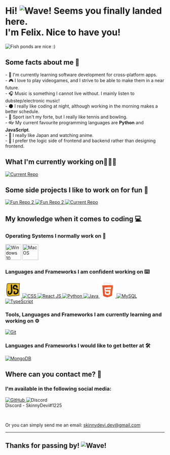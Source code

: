 <h1>Hi! <img src='https://raw.githubusercontent.com/TheDudeThatCode/TheDudeThatCode/master/Assets/Hi.gif' title="Welcome!" alt='Wave!' width="32px"  height="32px"/> Seems you finally landed here.<br/> I'm Felix. Nice to have you!</h1>
<img src="https://static.wikia.nocookie.net/animal-jam-clans-1/images/1/1c/Made_by_1041uuu.gif/revision/latest?cb=20210406230318" title="This fish pond looks really nice :)" alt="Fish ponds are nice :)"/>

<h2>Some facts about me 💬</h2>
- 🚀 I'm currently learning software development for cross-platform apps.<br/>
- 🎮 I love to play videogames, and I strive to be able to make them in a near future.<br/>
- 🎧 Music is something I cannot live without. I mainly listen to dubstep/electronic music!<br/>
- 🌑 I really like coding at night, although working in the morning makes a better schedule.<br/>
- 🎾 Sport isn't my forte, but I really like tennis and bowling.<br/>
- 👓 My current favourite programming languages are <strong>Python</strong> and <strong>JavaScript</strong>.<br/>
- 🍙 I really like Japan and watching anime.<br/>
- 💾 I prefer the logic side of frontend and backend rather than designing frontend.

<h2>What I'm currently working on👨🏽‍💻</h2>
<a href="https://github.com/SkinnyDevi/localwave">
  <img src="https://github-readme-stats.vercel.app/api/pin/?username=SkinnyDevi&repo=playtimelimiter&theme=tokyonight" alt="Current Repo" width="400px" height="140px"/>
</a>

<h2>Some side projects I like to work on for fun 🎲</h2>
<a href="https://github.com/SkinnyDevi/scriptable">
  <img src="https://github-readme-stats.vercel.app/api/pin/?username=SkinnyDevi&repo=scriptable&theme=tokyonight" alt="Fun Repo 2" width="400px" height="140px"/>
</a>
<a href="https://github.com/SkinnyDevi/birbia-station-bot">
  <img src="https://github-readme-stats.vercel.app/api/pin/?username=SkinnyDevi&repo=birbia-station-bot&theme=tokyonight" alt="Fun Repo 2" width="400px" height="140px"/>
</a>
<a href="https://github.com/SkinnyDevi/localwave">
  <img src="https://github-readme-stats.vercel.app/api/pin/?username=SkinnyDevi&repo=localwave&theme=tokyonight" alt="Current Repo" width="400px" height="140px"/>
</a>

<h2>My knowledge when it comes to coding 💻</h2>
<h3><strong>Operating Systems I normally work on 💾</strong><br/></h3>
<p>
  <img src="https://upload.wikimedia.org/wikipedia/commons/thumb/5/5f/Windows_logo_-_2012.svg/2048px-Windows_logo_-_2012.svg.png" width="50px" height="50px" title="Windows 10"/>
  <img src="https://images-wixmp-ed30a86b8c4ca887773594c2.wixmp.com/f/245f4571-14d4-4069-90a7-259b2971229f/del3rk1-177dea3e-01d6-4c32-bcfd-8927b7bc8364.png?token=eyJ0eXAiOiJKV1QiLCJhbGciOiJIUzI1NiJ9.eyJzdWIiOiJ1cm46YXBwOjdlMGQxODg5ODIyNjQzNzNhNWYwZDQxNWVhMGQyNmUwIiwiaXNzIjoidXJuOmFwcDo3ZTBkMTg4OTgyMjY0MzczYTVmMGQ0MTVlYTBkMjZlMCIsIm9iaiI6W1t7InBhdGgiOiJcL2ZcLzI0NWY0NTcxLTE0ZDQtNDA2OS05MGE3LTI1OWIyOTcxMjI5ZlwvZGVsM3JrMS0xNzdkZWEzZS0wMWQ2LTRjMzItYmNmZC04OTI3YjdiYzgzNjQucG5nIn1dXSwiYXVkIjpbInVybjpzZXJ2aWNlOmZpbGUuZG93bmxvYWQiXX0.RDHFl6JxHrJPAZGg1gIyuGEOJCn9WMTLlNYVlu8Ql5E" title="MacOS" width="50px" height="50px"/>
</p>

<h3><strong>Languages and Frameworks I am confident working on ⌨️</strong></h3>
<p>
  <a href="https://www.javascript.com">
    <img src="https://raw.githubusercontent.com/StewartGF/StewartGF/master/images/javascript.gif" title="JavaScript" alt="JavaScript" width="50px" height="50px"/>
  </a>
  <a href="https://www.w3.org/Style/CSS/Overview.en.html">
    <img src="https://camo.githubusercontent.com/94ad70746d4c32151283a68c35e8ab44b05165a462745d8907dcf9d50e278188/68747470733a2f2f6d65646961322e67697068792e636f6d2f6d656469612f667345615a6c644e43384131504a336d77702f736f757263652e676966" title="CSS" alt="CSS" width="50px" height="50px"/>
  </a>
  <a href="https://reactjs.org/">
    <img src="https://i0.wp.com/www.primefaces.org/wp-content/uploads/2017/09/feature-react.png?ssl=1" title="ReactJS" alt="React JS" width="50px" height="50px"/>
  </a>
  <a href="https://www.python.org">
    <img src="https://github.com/hussainweb/hussainweb/raw/main/icons/python.png" title="Python" alt="Python" width="50px" height="50px"/>
  </a>
  <a href="https://www.oracle.com/java/">
    <img src="https://cdn.worldvectorlogo.com/logos/java.svg" title="Java" alt="Java" width="50px" height="50px"/>
  </a>
  <a href="https://html5.org">
    <img src="https://raw.githubusercontent.com/otomer/otomer/master/assets/html.gif" title="HTML 5" alt="HTML5" width="50px" height="50px"/>
  </a>
  <a href="https://www.mysql.com">
    <img src="https://raw.githubusercontent.com/hussainweb/hussainweb/main/icons/mysql.png" title="MySQL" alt="MySQL" width="50px" height="50px"/>
  </a>
  <a href="https://www.typescriptlang.org/">
    <img src="https://upload.wikimedia.org/wikipedia/commons/thumb/4/4c/Typescript_logo_2020.svg/512px-Typescript_logo_2020.svg.png" title="TypeScript" alt="TypeScript" width="50px" height="50px"/>
  </a>
</p>

<h3><strong>Tools, Languages and Frameworks I am currently learning and working on ⚙️</strong></h3>
<p>
  <a href="https://git-scm.com/">
    <img src="https://git-scm.com/images/logos/downloads/Git-Icon-1788C.png" title="Git" alt="Git" width="50px" height="50px"/>
  </a>
</p>

<h3><strong>Languages and Frameworks I would like to get better at 🛠</strong></h3>
<p>
  <a href="https://www.mongodb.com">
    <img src="https://cdn.icon-icons.com/icons2/2415/PNG/512/mongodb_plain_wordmark_logo_icon_146423.png" title="MongoDB" alt="MongoDB" width="50px" height="50px"/>
  </a>
</p>

<h2>Where can you contact me? 📲</h2>
<h3>I'm available in the following social media:</h3>
<p>
  <a href="https://github.com/SkinnyDevi">
    <img src="https://raw.githubusercontent.com/peterthehan/peterthehan/main/assets/github.svg" title="SkinnyDevi" alt="GitHub" width="40px" height="40px"/>
  </a>
  <img src="https://raw.githubusercontent.com/peterthehan/peterthehan/main/assets/discord.svg" title="SkinnyDevi#1225" alt="Discord" width="40px" height="40px"/>
  <br/>Discord - SkinnyDevi#1225
</p>
<br/>  
<p>Or you can simply send me an email: 
  <a href="mailto:skinnydevi.dev@gmail.com">skinnydevi.dev@gmail.com</a>
</p>

---
<h2>Thanks for passing by! <img src='https://raw.githubusercontent.com/TheDudeThatCode/TheDudeThatCode/master/Assets/Hi.gif' alt='Wave!' width="32px"  height="32px"/></h2>
